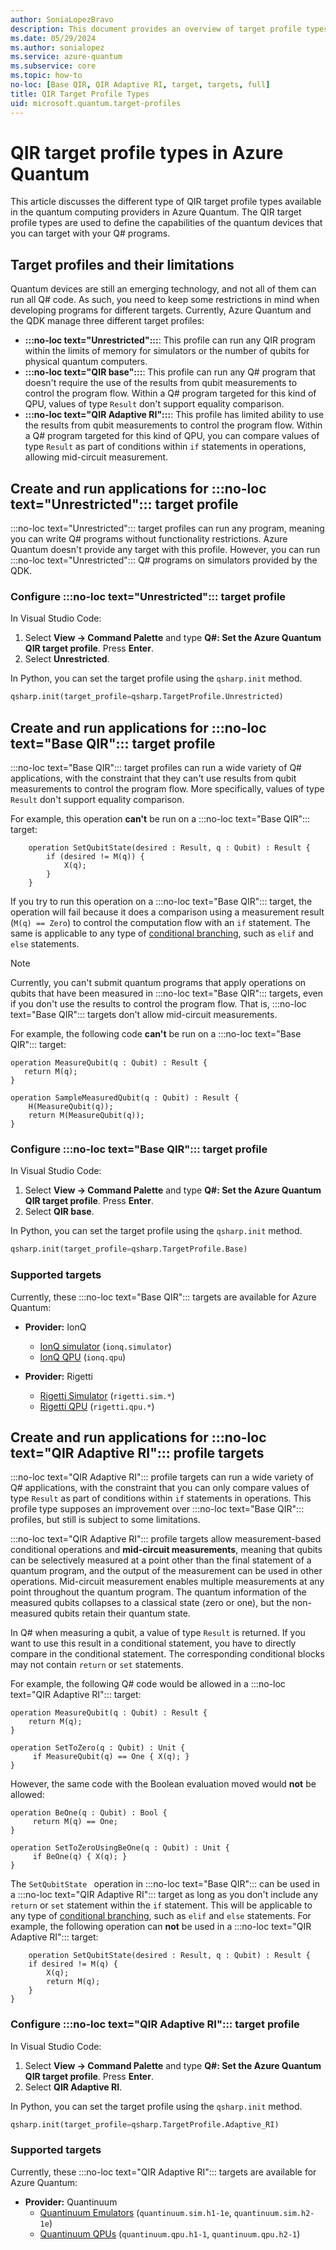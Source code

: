 ```yaml
---
author: SoniaLopezBravo
description: This document provides an overview of target profile types available in Azure Quantum and their limitations. 
ms.date: 05/29/2024
ms.author: sonialopez
ms.service: azure-quantum
ms.subservice: core
ms.topic: how-to
no-loc: [Base QIR, QIR Adaptive RI, target, targets, full]
title: QIR Target Profile Types 
uid: microsoft.quantum.target-profiles
---
```


# QIR target profile types in Azure Quantum

This article discusses the different type of QIR target profile types available in the quantum computing providers in Azure Quantum. The QIR target profile types are used to define the capabilities of the quantum devices that you can target with your Q# programs.

## Target profiles and their limitations 

Quantum devices are still an emerging technology, and not all of them can run all Q# code. As such, you need to keep some restrictions in mind when developing programs for different targets. Currently, Azure Quantum and the QDK manage three different target profiles:

- **:::no-loc text="Unrestricted":::**: This profile can run any QIR program within the limits of memory for simulators or the number of qubits for physical quantum computers.
- **:::no-loc text="QIR base":::**: This profile can run any Q# program that doesn't require the use of the results from qubit measurements to control the program flow. Within a Q# program targeted for this kind of QPU, values of type `Result` don't support equality comparison.
- **:::no-loc text="QIR Adaptive RI":::**: This profile has limited ability to use the results from qubit measurements to control the program flow. Within a Q# program targeted for this kind of QPU, you can compare values of type `Result` as part of conditions within `if` statements in operations, allowing mid-circuit measurement.

## Create and run applications for :::no-loc text="Unrestricted"::: target profile

:::no-loc text="Unrestricted"::: target profiles can run any program, meaning you can write Q# programs without functionality restrictions. Azure Quantum doesn't provide
any target with this profile. However, you can run :::no-loc text="Unrestricted"::: Q# programs on simulators provided by the QDK.

### Configure :::no-loc text="Unrestricted"::: target profile

In Visual Studio Code:

1. Select **View -> Command Palette** and type **Q#: Set the Azure Quantum QIR target profile**. Press **Enter**.
1. Select **Unrestricted**.

In Python, you can set the target profile using the `qsharp.init` method.

```python
qsharp.init(target_profile=qsharp.TargetProfile.Unrestricted) 
```

## Create and run applications for :::no-loc text="Base QIR"::: target profile

:::no-loc text="Base QIR"::: target profiles can run a wide variety of Q# applications, with the constraint that they can't use results from qubit measurements to control
the program flow. More specifically, values of type `Result` don't support equality comparison.

For example, this operation **can't** be run on a :::no-loc text="Base QIR"::: target:

```qsharp
    operation SetQubitState(desired : Result, q : Qubit) : Result {
        if (desired != M(q)) {
            X(q);
        }
    }
```

If you try to run this operation on a :::no-loc text="Base QIR"::: target, the operation will fail because it does a comparison using a measurement result (`M(q) == Zero`)
to control the computation flow with an `if` statement. The same is applicable to any type of [conditional branching](xref:microsoft.quantum.qsharp.conditionalbranching), such as `elif` and `else` statements. 

> [!NOTE]
> Currently, you can't submit quantum programs that apply operations on qubits that have been measured in :::no-loc text="Base QIR"::: targets, even
> if you don't use the results to control the program flow. That is, :::no-loc text="Base QIR"::: targets don't allow mid-circuit measurements.
>
> For example, the following code **can't** be run on a :::no-loc text="Base QIR"::: target:
>
> ```qsharp
> operation MeasureQubit(q : Qubit) : Result { 
>    return M(q); 
> }
>
> operation SampleMeasuredQubit(q : Qubit) : Result {
>     H(MeasureQubit(q));
>     return M(MeasureQubit(q));
> }
> ```

### Configure :::no-loc text="Base QIR"::: target profile

In Visual Studio Code:

1. Select **View -> Command Palette** and type **Q#: Set the Azure Quantum QIR target profile**. Press **Enter**.
1. Select **QIR base**.

In Python, you can set the target profile using the `qsharp.init` method.

```python
qsharp.init(target_profile=qsharp.TargetProfile.Base) 
```

### Supported targets

Currently, these :::no-loc text="Base QIR"::: targets are available for Azure Quantum:

- **Provider:** IonQ
  - [IonQ simulator](xref:microsoft.quantum.providers.ionq#quantum-simulator) (`ionq.simulator`)
  - [IonQ QPU](xref:microsoft.quantum.providers.ionq##quantum-computer) (`ionq.qpu`)

- **Provider:** Rigetti
  - [Rigetti Simulator](xref:microsoft.quantum.providers.rigetti#simulators) (`rigetti.sim.*`)
  - [Rigetti QPU](xref:microsoft.quantum.providers.rigetti#quantum-computers) (`rigetti.qpu.*`)

## Create and run applications for :::no-loc text="QIR Adaptive RI"::: profile targets

:::no-loc text="QIR Adaptive RI"::: profile targets can run a wide variety of Q# applications, with the constraint that you can only compare values of type `Result` as part of conditions within `if` statements in operations. This profile type supposes an improvement over :::no-loc text="Base QIR"::: profiles, but still is subject to some limitations.

:::no-loc text="QIR Adaptive RI"::: profile targets allow measurement-based conditional operations and **mid-circuit measurements**, meaning that qubits can be selectively measured at a point other than the final statement of a quantum program, and the output of the measurement can be used in other operations. Mid-circuit measurement enables multiple measurements at any point throughout the quantum program. The quantum information of the measured qubits collapses to a classical state (zero or one), but the non-measured qubits retain their quantum state.

In Q# when measuring a qubit, a value of type `Result` is returned. If you want to use this result in a conditional statement, you have to directly compare in the conditional statement. The corresponding conditional blocks may not contain `return` or `set` statements. 

For example, the following Q# code would be allowed in a :::no-loc text="QIR Adaptive RI"::: target:

```qsharp
operation MeasureQubit(q : Qubit) : Result { 
    return M(q); 
}

operation SetToZero(q : Qubit) : Unit {
     if MeasureQubit(q) == One { X(q); }
}
```
 
However, the same code with the Boolean evaluation moved would **not** be allowed:
 
```qsharp
operation BeOne(q : Qubit) : Bool {
     return M(q) == One;
}

operation SetToZeroUsingBeOne(q : Qubit) : Unit {
     if BeOne(q) { X(q); }
}
```

The `SetQubitState ` operation in :::no-loc text="Base QIR"::: can be used in a :::no-loc text="QIR Adaptive RI"::: target as long as you don't include any `return` or `set` statement within the `if` statement. This will be applicable to any type of [conditional branching](xref:microsoft.quantum.qsharp.conditionalbranching), such as `elif` and `else` statements.  For example, the following operation can **not** be used in a :::no-loc text="QIR Adaptive RI"::: target:

```qsharp
    operation SetQubitState(desired : Result, q : Qubit) : Result {
    if desired != M(q) {
        X(q);
        return M(q);
    }
}
```

### Configure :::no-loc text="QIR Adaptive RI"::: target profile

In Visual Studio Code:

1. Select **View -> Command Palette** and type **Q#: Set the Azure Quantum QIR target profile**. Press **Enter**.
1. Select **QIR Adaptive RI**.

In Python, you can set the target profile using the `qsharp.init` method.

```python
qsharp.init(target_profile=qsharp.TargetProfile.Adaptive_RI) 
```

### Supported targets

Currently, these :::no-loc text="QIR Adaptive RI"::: targets are available for Azure Quantum:

- **Provider:** Quantinuum
  - [Quantinuum Emulators](xref:microsoft.quantum.providers.quantinuum) (`quantinuum.sim.h1-1e`, `quantinuum.sim.h2-1e`)
  - [Quantinuum QPUs](xref:microsoft.quantum.providers.quantinuum) (`quantinuum.qpu.h1-1`, `quantinuum.qpu.h2-1`)
